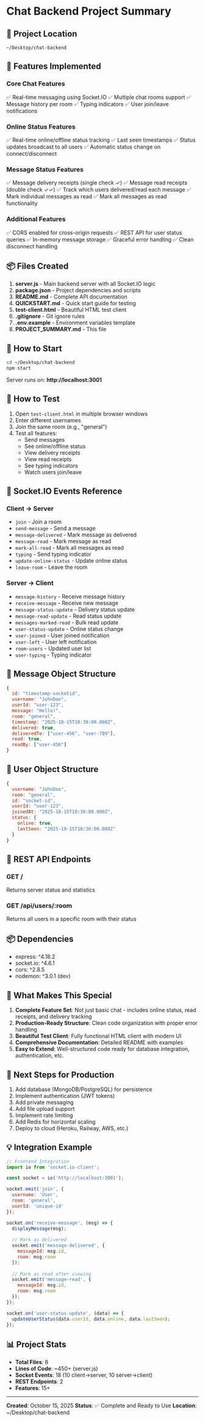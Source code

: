 # Chat Backend Project Summary

## 📁 Project Location
`~/Desktop/chat-backend`

## 🎯 Features Implemented

### Core Chat Features
✅ Real-time messaging using Socket.IO
✅ Multiple chat rooms support
✅ Message history per room
✅ Typing indicators
✅ User join/leave notifications

### Online Status Features
✅ Real-time online/offline status tracking
✅ Last seen timestamps
✅ Status updates broadcast to all users
✅ Automatic status change on connect/disconnect

### Message Status Features
✅ Message delivery receipts (single check ✓)
✅ Message read receipts (double check ✓✓)
✅ Track which users delivered/read each message
✅ Mark individual messages as read
✅ Mark all messages as read functionality

### Additional Features
✅ CORS enabled for cross-origin requests
✅ REST API for user status queries
✅ In-memory message storage
✅ Graceful error handling
✅ Clean disconnect handling

## 📦 Files Created

1. **server.js** - Main backend server with all Socket.IO logic
2. **package.json** - Project dependencies and scripts
3. **README.md** - Complete API documentation
4. **QUICKSTART.md** - Quick start guide for testing
5. **test-client.html** - Beautiful HTML test client
6. **.gitignore** - Git ignore rules
7. **.env.example** - Environment variables template
8. **PROJECT_SUMMARY.md** - This file

## 🚀 How to Start

```bash
cd ~/Desktop/chat-backend
npm start
```

Server runs on: **http://localhost:3001**

## 🧪 How to Test

1. Open `test-client.html` in multiple browser windows
2. Enter different usernames
3. Join the same room (e.g., "general")
4. Test all features:
   - Send messages
   - See online/offline status
   - View delivery receipts
   - View read receipts
   - See typing indicators
   - Watch users join/leave

## 📡 Socket.IO Events Reference

### Client → Server
- `join` - Join a room
- `send-message` - Send a message
- `message-delivered` - Mark message as delivered
- `message-read` - Mark message as read
- `mark-all-read` - Mark all messages as read
- `typing` - Send typing indicator
- `update-online-status` - Update online status
- `leave-room` - Leave the room

### Server → Client
- `message-history` - Receive message history
- `receive-message` - Receive new message
- `message-status-update` - Delivery status update
- `message-read-update` - Read status update
- `messages-marked-read` - Bulk read update
- `user-status-update` - Online status change
- `user-joined` - User joined notification
- `user-left` - User left notification
- `room-users` - Updated user list
- `user-typing` - Typing indicator

## 🎨 Message Object Structure

```javascript
{
  id: "timestamp-socketid",
  username: "JohnDoe",
  userId: "user-123",
  message: "Hello!",
  room: "general",
  timestamp: "2025-10-15T10:30:00.000Z",
  delivered: true,
  deliveredTo: ["user-456", "user-789"],
  read: true,
  readBy: ["user-456"]
}
```

## 🎨 User Object Structure

```javascript
{
  username: "JohnDoe",
  room: "general",
  id: "socket-id",
  userId: "user-123",
  joinedAt: "2025-10-15T10:30:00.000Z",
  status: {
    online: true,
    lastSeen: "2025-10-15T10:30:00.000Z"
  }
}
```

## 🔧 REST API Endpoints

### GET /
Returns server status and statistics

### GET /api/users/:room
Returns all users in a specific room with their status

## 📦 Dependencies

- express: ^4.18.2
- socket.io: ^4.6.1
- cors: ^2.8.5
- nodemon: ^3.0.1 (dev)

## 🌟 What Makes This Special

1. **Complete Feature Set**: Not just basic chat - includes online status, read receipts, and delivery tracking
2. **Production-Ready Structure**: Clean code organization with proper error handling
3. **Beautiful Test Client**: Fully functional HTML client with modern UI
4. **Comprehensive Documentation**: Detailed README with examples
5. **Easy to Extend**: Well-structured code ready for database integration, authentication, etc.

## 🚀 Next Steps for Production

1. Add database (MongoDB/PostgreSQL) for persistence
2. Implement authentication (JWT tokens)
3. Add private messaging
4. Add file upload support
5. Implement rate limiting
6. Add Redis for horizontal scaling
7. Deploy to cloud (Heroku, Railway, AWS, etc.)

## 💡 Integration Example

```javascript
// Frontend Integration
import io from 'socket.io-client';

const socket = io('http://localhost:3001');

socket.emit('join', {
  username: 'User',
  room: 'general',
  userId: 'unique-id'
});

socket.on('receive-message', (msg) => {
  displayMessage(msg);
  
  // Mark as delivered
  socket.emit('message-delivered', {
    messageId: msg.id,
    room: msg.room
  });
  
  // Mark as read after viewing
  socket.emit('message-read', {
    messageId: msg.id,
    room: msg.room
  });
});

socket.on('user-status-update', (data) => {
  updateUserStatus(data.userId, data.online, data.lastSeen);
});
```

## 📊 Project Stats

- **Total Files**: 8
- **Lines of Code**: ~450+ (server.js)
- **Socket Events**: 18 (10 client→server, 10 server→client)
- **REST Endpoints**: 2
- **Features**: 15+

---

**Created**: October 15, 2025
**Status**: ✅ Complete and Ready to Use
**Location**: ~/Desktop/chat-backend
